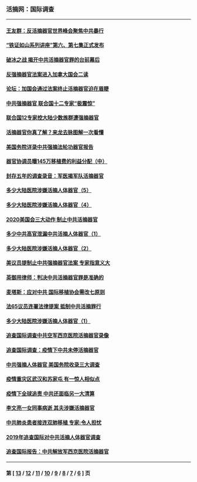 ### 活摘网：国际调查
---
#### [王友群：反活摘器官世界峰会聚焦中共暴行](../../pages/nf5947/n13250738.md?12040430) 
#### [“铁证如山系列讲座”第六、第七集正式发布](../../pages/nf5947/n13106287.md?12040430) 
#### [破冰之战 揭开中共活摘器官罪的台前幕后](../../pages/nf5947/n13082457.md?12040430) 
#### [反强摘器官法案进入加拿大国会二读](../../pages/nf5947/n13033450.md?12040430) 
#### [论坛：加国会通过法案终止活摘器官迫在眉睫](../../pages/nf5947/n13029839.md?12040430) 
#### [中共强摘器官 联合国十二专家“极震惊”](../../pages/nf5947/n13024313.md?12040430) 
#### [联合国12专家控大陆少数族群遭强摘器官](../../pages/nf5947/n13023877.md?12040430) 
#### [活摘器官你真了解？来龙去脉图解一次看懂](../../pages/nf5947/n13013820.md?12040430) 
#### [美国务院详录中共强摘法轮功器官报告](../../pages/nf5947/n12944519.md?12040430) 
#### [器官协调员曝145万移植费的利益分配（中）](../../pages/nf5947/n12894547.md?12040430) 
#### [封存五年的调查录音：军医揭军队活摘器官](../../pages/nf5947/n12798692.md?12040430) 
#### [多少大陆医院涉嫌活摘人体器官（5）](../../pages/nf5947/n12768383.md?12040430) 
#### [多少大陆医院涉嫌活摘人体器官（4）](../../pages/nf5947/n12664434.md?12040430) 
#### [2020美国会三大动作 制止中共活摘器官](../../pages/nf5947/n12682004.md?12040430) 
#### [多少中共高官泄漏中共活摘人体器官（1）](../../pages/nf5947/n12671234.md?12040430) 
#### [多少大陆医院涉嫌活摘人体器官（2）](../../pages/nf5947/n12655589.md?12040430) 
#### [美议员提制止中共强摘器官法案 专家指意义大](../../pages/nf5947/n12630561.md?12040430) 
#### [英御用律师：判决中共活摘器官罪是准确的](../../pages/nf5947/n12580740.md?12040430) 
#### [麦塔斯：应对中共 国际移植协会需改七原则](../../pages/nf5947/n12514711.md?12040430) 
#### [法65议员连署法律提案 抵制中共活摘罪行](../../pages/nf5947/n12437047.md?12040430) 
#### [多少大陆医院涉嫌活摘人体器官（1）](../../pages/nf5947/n12414284.md?12040430) 
#### [追查国际调查中共空军西京医院活摘器官录像](../../pages/nf5947/n12348837.md?12040430) 
#### [追查国际调查：疫情下中共未停活摘器官](../../pages/nf5947/n12273415.md?12040430) 
#### [中共强摘人体器官 美国务院收录三大调查](../../pages/nf5947/n12181488.md?12040430) 
#### [疫情重灾区武汉和苏家屯 有一惊人相似点](../../pages/nf5947/n12150824.md?12040430) 
#### [疫情下全球追责 中共还面临另一大清算](../../pages/nf5947/n12070397.md?12040430) 
#### [李文亮一女同事病逝 其夫涉嫌活摘器官](../../pages/nf5947/n11957882.md?12040430) 
#### [中共肺炎患者接连双肺移植 专家:令人担忧](../../pages/nf5947/n11945516.md?12040430) 
#### [2019年追查国际对中共活摘人体器官调查](../../pages/nf5947/n11917733.md?12040430) 
#### [追查国际报告：中共解放军西京医院活摘器官](../../pages/nf5947/n11838359.md?12040430) 

---
#### 第 [ [13](./13.md?12040430) / [12](./12.md?12040430) / [11](./11.md?12040430) / [10](./10.md?12040430) / [9](./9.md?12040430) / [8](./8.md?12040430) / [7](./7.md?12040430) / [6](./6.md?12040430) ] 页
